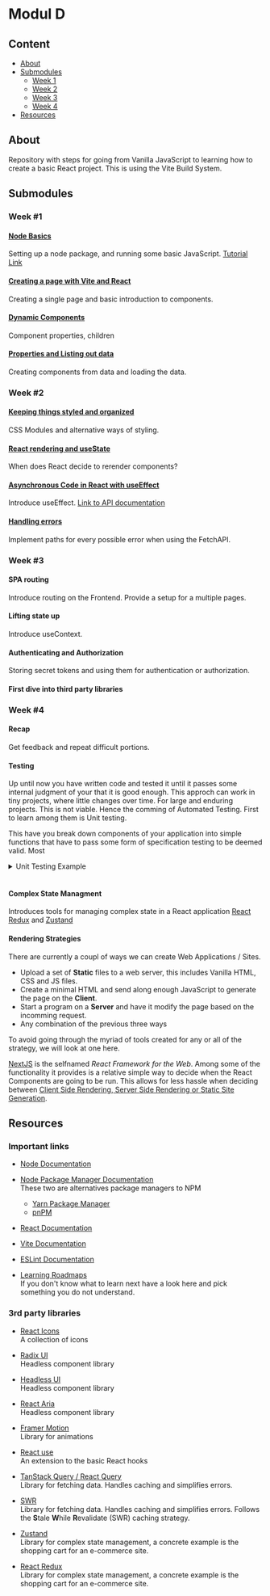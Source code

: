 # Modul D

## Content

- [About](#about)
- [Submodules](#submodules)
  - [Week 1](#week-1)
  - [Week 2](#week-2)
  - [Week 3](#week-3)
  - [Week 4](#week-4)
- [Resources](#resources)

## About

Repository with steps for going from Vanilla JavaScript to learning how to create a basic React project.
This is using the Vite Build System.

## Submodules

### Week #1

#### [Node Basics](./node-basics/)

Setting up a node package, and running some basic JavaScript.
[Tutorial Link](https://dev.to/rushankhan1/build-a-cli-with-node-js-4jbi)

#### [Creating a page with Vite and React](./landing-page/)

Creating a single page and basic introduction to components.

#### [Dynamic Components](./landing-page/)

Component properties, children

#### [Properties and Listing out data](./landing-page/)

Creating components from data and loading the data.


### Week #2

#### [Keeping things styled and organized](./stateful/)

CSS Modules and alternative ways of styling.

#### [React rendering and useState](./stateful/)

When does React decide to rerender components?

#### [Asynchronous Code in React with useEffect](./stateful/)

Introduce useEffect.
[Link to API documentation](https://realworld-docs.netlify.app/docs/specs/frontend-specs/swagger)

#### [Handling errors](./stateful/)

Implement paths for every possible error when using the FetchAPI.


### Week #3

#### SPA routing

Introduce routing on the Frontend. Provide a setup for a multiple pages.

#### Lifting state up

Introduce useContext.

#### Authenticating and Authorization

Storing secret tokens and using them for authentication or authorization.

#### First dive into third party libraries


### Week #4

#### Recap

Get feedback and repeat difficult portions.

#### Testing

Up until now you have written code and tested it until it passes some internal judgment of your that it is good enough.
This approch can work in tiny projects, where little changes over time. For large and enduring projects. This is not viable. Hence the comming of Automated Testing. First to learn among them is Unit testing.

This have you break down components of your application into simple functions that have to pass some form of specification testing to be deemed valid. Most 

<details>
  <summary>Unit Testing Example</summary>

  ```js
    import { sortList } from './sortList.js'

    describe('sortList', () => {
      it('should sort the list in ascending order', () => {
        const unsortedList = [3, 1, 4, 2, 5];
        const expectedSortedList = [1, 2, 3, 4, 5];
        const sortedList = sortList(unsortedList);
        expect(sortedList).toEqual(expectedSortedList);
      });

      it('should return an empty array if the input list is empty', () => {
        const unsortedList = [];
        const expectedSortedList = [];
        const sortedList = sortList(unsortedList);
        expect(sortedList).toEqual(expectedSortedList);
      });

      it('should not modify the original list', () => {
        const unsortedList = [3, 1, 4, 2, 5];
        const sortedList = sortList(unsortedList);
        expect(unsortedList).not.toEqual(sortedList);
      });
    });
  ```
</details>
<br>

#### Complex State Managment

Introduces tools for managing complex state in a React application [React Redux](https://react-redux.js.org/) and [Zustand](https://github.com/pmndrs/zustand)

#### Rendering Strategies

There are currently a coupl of ways we can create Web Applications / Sites.

- Upload a set of **Static** files to a web server, this includes Vanilla HTML, CSS and JS files.
- Create a minimal HTML and send along enough JavaScript to generate the page on the **Client**.
- Start a program on a **Server** and have it modify the page based on the incomming request.
- Any combination of the previous three ways

To avoid going through the myriad of tools created for any or all of the strategy, we will look at one here.

[NextJS](https://nextjs.org/) is the selfnamed *React Framework for the Web*. Among some of the functionality it provides is a relative simple way to decide when the React Components are going to be run. This allows for less hassle when deciding between [Client Side Rendering, Server Side Rendering or Static Site Generation](https://pagepro.co/blog/ssr-csr-ssg/).


## Resources

### Important links

- [Node Documentation](https://nodejs.org/en)
- [Node Package Manager Documentation](https://docs.npmjs.com/)
  <br> These two are alternatives package managers to NPM
  - [Yarn Package Manager](https://classic.yarnpkg.com/lang/en/docs/)
  - [pnPM](https://pnpm.io/)
- [React Documentation](https://react.dev/)
- [Vite Documentation](https://vitejs.dev/)
- [ESLint Documentation](https://eslint.org/)

- [Learning Roadmaps](https://roadmap.sh/react)
  <br> If you don't know what to learn next have a look here and pick something you do not understand.

### 3rd party libraries

- [React Icons](https://react-icons.github.io/react-icons/)
<br> A collection of icons

- [Radix UI](https://www.radix-ui.com/)
<br> Headless component library

- [Headless UI](https://headlessui.com/)
<br> Headless component library

- [React Aria](https://react-spectrum.adobe.com/react-aria/)
<br> Headless component library

- [Framer Motion](https://www.framer.com/motion/)
<br> Library for animations

- [React use](https://github.com/streamich/react-use)
<br> An extension to the basic React hooks

- [TanStack Query / React Query](https://tanstack.com/query/latest/docs/react/overview)
<br> Library for fetching data. Handles caching and simplifies errors.

- [SWR](https://swr.vercel.app/)
<br> Library for fetching data. Handles caching and simplifies errors. Follows the **S**tale **W**hile **R**evalidate (SWR) caching strategy.

- [Zustand](https://github.com/pmndrs/zustand)
<br> Library for complex state management, a concrete example is the shopping cart for an e-commerce site.

- [React Redux](https://react-redux.js.org/)
<br> Library for complex state management, a concrete example is the shopping cart for an e-commerce site.